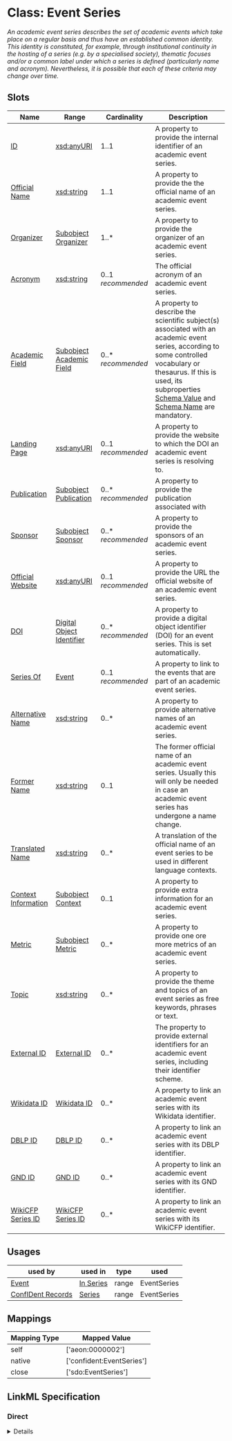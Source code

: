 # Class: Event Series
_An academic event series describes the set of academic events which take place on a regular basis and thus have an established common identity. This identity is constituted, for example, through institutional continuity in the hosting of a series (e.g. by a specialised society), thematic focuses and/or a common label under which a series is defined (particularly name and acronym). Nevertheless, it is possible that each of these criteria may change over time._






<!-- no inheritance hierarchy -->


## Slots

| Name | Range | Cardinality | Description  | 
| ---  | --- | --- | --- | 
| [ID](id.md) | [xsd:anyURI](http://www.w3.org/2001/XMLSchema#anyURI) | 1..1 | A property to provide the internal identifier of an academic event series.  | 
| [Official Name](official_name.md) | [xsd:string](http://www.w3.org/2001/XMLSchema#string) | 1..1 | A property to provide the the official name of an academic event series.  | 
| [Organizer](organized_by.md) | [Subobject Organizer](Organizer.md) | 1..* | A property to provide the organizer of an academic event series.  | 
| [Acronym](has_acronym.md) | [xsd:string](http://www.w3.org/2001/XMLSchema#string) | 0..1 _recommended_ | The official acronym of an academic event series.  | 
| [Academic Field](academic_field.md) | [Subobject Academic Field](AcademicField.md) | 0..* _recommended_ | A property to describe the scientific subject(s) associated with an academic event series, according to some controlled vocabulary or thesaurus. If this is used, its subproperties [Schema Value](schema_value.md) and [Schema Name](schema_name.md) are mandatory.  | 
| [Landing Page](landing_page.md) | [xsd:anyURI](http://www.w3.org/2001/XMLSchema#anyURI) | 0..1 _recommended_ | A property to provide the website to which the DOI an academic event series is resolving to.  | 
| [Publication](has_publication.md) | [Subobject Publication](Publication.md) | 0..* _recommended_ | A property to provide the publication associated with  | 
| [Sponsor](sponsored_by.md) | [Subobject Sponsor](Sponsor.md) | 0..* _recommended_ | A property to provide the sponsors of an academic event series.  | 
| [Official Website](website.md) | [xsd:anyURI](http://www.w3.org/2001/XMLSchema#anyURI) | 0..1 _recommended_ | A property to provide the URL the official website of an academic event series.  | 
| [DOI](has_doi.md) | [Digital Object Identifier](DigitalObjectId.md) | 0..* _recommended_ | A property to provide a digital object identifier (DOI) for an event series. This is set automatically.  | 
| [Series Of](series_of.md) | [Event](Event.md) | 0..1 _recommended_ | A property to link to the events that are part of an academic event series.  | 
| [Alternative Name](alternative_name.md) | [xsd:string](http://www.w3.org/2001/XMLSchema#string) | 0..* | A property to provide alternative names of an academic event series.  | 
| [Former Name](former_name.md) | [xsd:string](http://www.w3.org/2001/XMLSchema#string) | 0..1 | The former official name of an academic event series. Usually this will only be needed in case an academic event series has undergone a name change.  | 
| [Translated Name](translated_name.md) | [xsd:string](http://www.w3.org/2001/XMLSchema#string) | 0..* | A translation of the official name of an event series to be used in different language contexts.  | 
| [Context Information](context_info.md) | [Subobject Context](Context.md) | 0..1 | A property to provide extra information for an academic event series.  | 
| [Metric](has_metric.md) | [Subobject Metric](Metric.md) | 0..* | A property to provide one ore more metrics of an academic event series.  | 
| [Topic](has_topic.md) | [xsd:string](http://www.w3.org/2001/XMLSchema#string) | 0..* | A property to provide the theme and topics of an event series as free keywords, phrases or text.  | 
| [External ID](external_id.md) | [External ID](ExternalIdentifier.md) | 0..* | The property to provide external identifiers for an academic event series, including their identifier scheme.  | 
| [Wikidata ID](wikidata_id.md) | [Wikidata ID](WikidataId.md) | 0..* | A property to link an academic event series with its Wikidata identifier.  | 
| [DBLP ID](dpbl_id.md) | [DBLP ID](DblpId.md) | 0..* | A property to link an academic event series with its DBLP identifier.  | 
| [GND ID](gnd_id.md) | [GND ID](GndId.md) | 0..* | A property to link an academic event series with its GND identifier.  | 
| [WikiCFP Series ID](wikicfp_series_id.md) | [WikiCFP Series ID](WikiCfpSeriesId.md) | 0..* | A property to link an academic event series with its WikiCFP identifier.  | 


## Usages


| used by | used in | type | used |
| ---  | --- | --- | --- |
| [Event](Event.md) | [In Series](in_series.md) | range | EventSeries |
| [ConfIDent Records](ConfIDentRecords.md) | [Series](series.md) | range | EventSeries |












## Mappings

| Mapping Type | Mapped Value |
| ---  | ---  |
| self | ['aeon:0000002'] |
| native | ['confident:EventSeries'] |
| close | ['sdo:EventSeries'] |


## LinkML Specification

<!-- TODO: investigate https://stackoverflow.com/questions/37606292/how-to-create-tabbed-code-blocks-in-mkdocs-or-sphinx -->

### Direct

<details>
```yaml
name: EventSeries
description: An academic event series describes the set of academic events which take
  place on a regular basis and thus have an established common identity. This identity
  is constituted, for example, through institutional continuity in the hosting of
  a series (e.g. by a specialised society), thematic focuses and/or a common label
  under which a series is defined (particularly name and acronym). Nevertheless, it
  is possible that each of these criteria may change over time.
title: Event Series
from_schema: https://raw.githubusercontent.com/TIBHannover/ConfIDent_schema/main/src/linkml/ConfIDent_schema.yaml
close_mappings:
- sdo:EventSeries
slots:
- id
- official_name
- organized_by
- has_acronym
- academic_field
- landing_page
- has_publication
- sponsored_by
- website
- has_doi
- series_of
- alternative_name
- former_name
- translated_name
- context_info
- has_metric
- has_topic
- external_id
- wikidata_id
- dpbl_id
- gnd_id
- wikicfp_series_id
slot_usage:
  id:
    name: id
    description: A property to provide the internal identifier of an academic event
      series.
    ifabsent: string(confident:SeriesID)
  official_name:
    name: official_name
    description: A property to provide the the official name of an academic event
      series.
  organized_by:
    name: organized_by
    description: A property to provide the organizer of an academic event series.
  has_acronym:
    name: has_acronym
    description: The official acronym of an academic event series.
  landing_page:
    name: landing_page
    description: A property to provide the website to which the DOI an academic event
      series is resolving to.
  has_doi:
    name: has_doi
    description: A property to provide a digital object identifier (DOI) for an event
      series. This is set automatically.
  academic_field:
    name: academic_field
    description: A property to describe the scientific subject(s) associated with
      an academic event series, according to some controlled vocabulary or thesaurus.
      If this is used, its subproperties [Schema Value](schema_value.md) and [Schema
      Name](schema_name.md) are mandatory.
  website:
    name: website
    description: A property to provide the URL the official website of an academic
      event series.
  sponsored_by:
    name: sponsored_by
    description: A property to provide the sponsors of an academic event series.
  has_publication:
    name: has_publication
    description: A property to provide the publication associated with
    comments:
    - It will be most common that the publications of an academic event series are
      the set of publications associated with the individual events of the series.
  alternative_name:
    name: alternative_name
    description: A property to provide alternative names of an academic event series.
  former_name:
    name: former_name
    description: The former official name of an academic event series. Usually this
      will only be needed in case an academic event series has undergone a name change.
  translated_name:
    name: translated_name
    description: A translation of the official name of an event series to be used
      in different language contexts.
  has_topic:
    name: has_topic
    description: A property to provide the theme and topics of an event series as
      free keywords, phrases or text.
    comments:
    - Most likely the values of this property will be the set of topics and free keywords
      aggregated from the academic events of the series.
  has_metric:
    name: has_metric
    description: A property to provide one ore more metrics of an academic event series.
  context_info:
    name: context_info
    description: A property to provide extra information for an academic event series.
  external_id:
    name: external_id
    description: The property to provide external identifiers for an academic event
      series, including their identifier scheme.
  wikidata_id:
    name: wikidata_id
    description: A property to link an academic event series with its Wikidata identifier.
  gnd_id:
    name: gnd_id
    description: A property to link an academic event series with its GND identifier.
  dpbl_id:
    name: dpbl_id
    description: A property to link an academic event series with its DBLP identifier.
  wikicfp_series_id:
    name: wikicfp_series_id
    description: A property to link an academic event series with its WikiCFP identifier.
class_uri: aeon:0000002

```
</details>

### Induced

<details>
```yaml
name: EventSeries
description: An academic event series describes the set of academic events which take
  place on a regular basis and thus have an established common identity. This identity
  is constituted, for example, through institutional continuity in the hosting of
  a series (e.g. by a specialised society), thematic focuses and/or a common label
  under which a series is defined (particularly name and acronym). Nevertheless, it
  is possible that each of these criteria may change over time.
title: Event Series
from_schema: https://raw.githubusercontent.com/TIBHannover/ConfIDent_schema/main/src/linkml/ConfIDent_schema.yaml
close_mappings:
- sdo:EventSeries
slot_usage:
  id:
    name: id
    description: A property to provide the internal identifier of an academic event
      series.
    ifabsent: string(confident:SeriesID)
  official_name:
    name: official_name
    description: A property to provide the the official name of an academic event
      series.
  organized_by:
    name: organized_by
    description: A property to provide the organizer of an academic event series.
  has_acronym:
    name: has_acronym
    description: The official acronym of an academic event series.
  landing_page:
    name: landing_page
    description: A property to provide the website to which the DOI an academic event
      series is resolving to.
  has_doi:
    name: has_doi
    description: A property to provide a digital object identifier (DOI) for an event
      series. This is set automatically.
  academic_field:
    name: academic_field
    description: A property to describe the scientific subject(s) associated with
      an academic event series, according to some controlled vocabulary or thesaurus.
      If this is used, its subproperties [Schema Value](schema_value.md) and [Schema
      Name](schema_name.md) are mandatory.
  website:
    name: website
    description: A property to provide the URL the official website of an academic
      event series.
  sponsored_by:
    name: sponsored_by
    description: A property to provide the sponsors of an academic event series.
  has_publication:
    name: has_publication
    description: A property to provide the publication associated with
    comments:
    - It will be most common that the publications of an academic event series are
      the set of publications associated with the individual events of the series.
  alternative_name:
    name: alternative_name
    description: A property to provide alternative names of an academic event series.
  former_name:
    name: former_name
    description: The former official name of an academic event series. Usually this
      will only be needed in case an academic event series has undergone a name change.
  translated_name:
    name: translated_name
    description: A translation of the official name of an event series to be used
      in different language contexts.
  has_topic:
    name: has_topic
    description: A property to provide the theme and topics of an event series as
      free keywords, phrases or text.
    comments:
    - Most likely the values of this property will be the set of topics and free keywords
      aggregated from the academic events of the series.
  has_metric:
    name: has_metric
    description: A property to provide one ore more metrics of an academic event series.
  context_info:
    name: context_info
    description: A property to provide extra information for an academic event series.
  external_id:
    name: external_id
    description: The property to provide external identifiers for an academic event
      series, including their identifier scheme.
  wikidata_id:
    name: wikidata_id
    description: A property to link an academic event series with its Wikidata identifier.
  gnd_id:
    name: gnd_id
    description: A property to link an academic event series with its GND identifier.
  dpbl_id:
    name: dpbl_id
    description: A property to link an academic event series with its DBLP identifier.
  wikicfp_series_id:
    name: wikicfp_series_id
    description: A property to link an academic event series with its WikiCFP identifier.
attributes:
  id:
    name: id
    description: A property to provide the internal identifier of an academic event
      series.
    title: ID
    from_schema: https://raw.githubusercontent.com/TIBHannover/ConfIDent_schema/main/src/linkml/ConfIDent_schema.yaml
    ifabsent: string(confident:SeriesID)
    identifier: true
    alias: id
    owner: EventSeries
    range: uriorcurie
    required: true
  official_name:
    name: official_name
    description: A property to provide the the official name of an academic event
      series.
    title: Official Name
    from_schema: https://raw.githubusercontent.com/TIBHannover/ConfIDent_schema/main/src/linkml/ConfIDent_schema.yaml
    is_a: name
    slot_uri: skos:perfLabel
    alias: official_name
    owner: EventSeries
    range: string
    required: true
  organized_by:
    name: organized_by
    description: A property to provide the organizer of an academic event series.
    title: Organizer
    from_schema: https://raw.githubusercontent.com/TIBHannover/ConfIDent_schema/main/src/linkml/ConfIDent_schema.yaml
    multivalued: true
    alias: organized_by
    owner: EventSeries
    range: Organizer
    required: true
    inlined_as_list: true
  has_acronym:
    name: has_acronym
    description: The official acronym of an academic event series.
    title: Acronym
    from_schema: https://raw.githubusercontent.com/TIBHannover/ConfIDent_schema/main/src/linkml/ConfIDent_schema.yaml
    is_a: name
    alias: has_acronym
    owner: EventSeries
    range: string
    required: false
    recommended: true
  academic_field:
    name: academic_field
    description: A property to describe the scientific subject(s) associated with
      an academic event series, according to some controlled vocabulary or thesaurus.
      If this is used, its subproperties [Schema Value](schema_value.md) and [Schema
      Name](schema_name.md) are mandatory.
    title: Academic Field
    from_schema: https://raw.githubusercontent.com/TIBHannover/ConfIDent_schema/main/src/linkml/ConfIDent_schema.yaml
    slot_uri: aeon:0000040
    multivalued: true
    alias: academic_field
    owner: EventSeries
    range: AcademicField
    required: false
    recommended: true
    inlined_as_list: true
  landing_page:
    name: landing_page
    description: A property to provide the website to which the DOI an academic event
      series is resolving to.
    title: Landing Page
    from_schema: https://raw.githubusercontent.com/TIBHannover/ConfIDent_schema/main/src/linkml/ConfIDent_schema.yaml
    alias: landing_page
    owner: EventSeries
    range: uri
    required: false
    recommended: true
  has_publication:
    name: has_publication
    description: A property to provide the publication associated with
    title: Publication
    comments:
    - It will be most common that the publications of an academic event series are
      the set of publications associated with the individual events of the series.
    from_schema: https://raw.githubusercontent.com/TIBHannover/ConfIDent_schema/main/src/linkml/ConfIDent_schema.yaml
    multivalued: true
    alias: has_publication
    owner: EventSeries
    range: Publication
    required: false
    recommended: true
    inlined_as_list: true
  sponsored_by:
    name: sponsored_by
    description: A property to provide the sponsors of an academic event series.
    title: Sponsor
    from_schema: https://raw.githubusercontent.com/TIBHannover/ConfIDent_schema/main/src/linkml/ConfIDent_schema.yaml
    multivalued: true
    alias: sponsored_by
    owner: EventSeries
    range: Sponsor
    required: false
    recommended: true
    inlined_as_list: true
  website:
    name: website
    description: A property to provide the URL the official website of an academic
      event series.
    title: Official Website
    from_schema: https://raw.githubusercontent.com/TIBHannover/ConfIDent_schema/main/src/linkml/ConfIDent_schema.yaml
    alias: website
    owner: EventSeries
    range: uri
    recommended: true
  has_doi:
    name: has_doi
    description: A property to provide a digital object identifier (DOI) for an event
      series. This is set automatically.
    title: DOI
    from_schema: https://raw.githubusercontent.com/TIBHannover/ConfIDent_schema/main/src/linkml/ConfIDent_schema.yaml
    is_a: external_id
    slot_uri: iao:0000235
    multivalued: true
    alias: has_doi
    owner: EventSeries
    range: DigitalObjectId
    recommended: true
    inlined_as_list: true
  series_of:
    name: series_of
    description: A property to link to the events that are part of an academic event
      series.
    title: Series Of
    from_schema: https://raw.githubusercontent.com/TIBHannover/ConfIDent_schema/main/src/linkml/ConfIDent_schema.yaml
    alias: series_of
    owner: EventSeries
    range: Event
    required: false
    recommended: true
  alternative_name:
    name: alternative_name
    description: A property to provide alternative names of an academic event series.
    title: Alternative Name
    from_schema: https://raw.githubusercontent.com/TIBHannover/ConfIDent_schema/main/src/linkml/ConfIDent_schema.yaml
    is_a: name
    slot_uri: skos:altLabel
    multivalued: true
    alias: alternative_name
    owner: EventSeries
    range: string
    required: false
    recommended: false
  former_name:
    name: former_name
    description: The former official name of an academic event series. Usually this
      will only be needed in case an academic event series has undergone a name change.
    title: Former Name
    from_schema: https://raw.githubusercontent.com/TIBHannover/ConfIDent_schema/main/src/linkml/ConfIDent_schema.yaml
    is_a: name
    alias: former_name
    owner: EventSeries
    range: string
    required: false
    recommended: false
  translated_name:
    name: translated_name
    description: A translation of the official name of an event series to be used
      in different language contexts.
    title: Translated Name
    from_schema: https://raw.githubusercontent.com/TIBHannover/ConfIDent_schema/main/src/linkml/ConfIDent_schema.yaml
    is_a: name
    multivalued: true
    alias: translated_name
    owner: EventSeries
    range: string
    required: false
    recommended: false
  context_info:
    name: context_info
    description: A property to provide extra information for an academic event series.
    title: Context Information
    from_schema: https://raw.githubusercontent.com/TIBHannover/ConfIDent_schema/main/src/linkml/ConfIDent_schema.yaml
    alias: context_info
    owner: EventSeries
    range: Context
    required: false
    recommended: false
  has_metric:
    name: has_metric
    description: A property to provide one ore more metrics of an academic event series.
    title: Metric
    from_schema: https://raw.githubusercontent.com/TIBHannover/ConfIDent_schema/main/src/linkml/ConfIDent_schema.yaml
    multivalued: true
    alias: has_metric
    owner: EventSeries
    range: Metric
    required: false
    recommended: false
    inlined_as_list: true
  has_topic:
    name: has_topic
    description: A property to provide the theme and topics of an event series as
      free keywords, phrases or text.
    title: Topic
    comments:
    - Most likely the values of this property will be the set of topics and free keywords
      aggregated from the academic events of the series.
    from_schema: https://raw.githubusercontent.com/TIBHannover/ConfIDent_schema/main/src/linkml/ConfIDent_schema.yaml
    multivalued: true
    alias: has_topic
    owner: EventSeries
    range: string
    required: false
    recommended: false
  external_id:
    name: external_id
    description: The property to provide external identifiers for an academic event
      series, including their identifier scheme.
    title: External ID
    from_schema: https://raw.githubusercontent.com/TIBHannover/ConfIDent_schema/main/src/linkml/ConfIDent_schema.yaml
    slot_uri: iao:0000235
    multivalued: true
    alias: external_id
    owner: EventSeries
    range: ExternalIdentifier
    inlined_as_list: true
  wikidata_id:
    name: wikidata_id
    description: A property to link an academic event series with its Wikidata identifier.
    title: Wikidata ID
    from_schema: https://raw.githubusercontent.com/TIBHannover/ConfIDent_schema/main/src/linkml/ConfIDent_schema.yaml
    is_a: external_id
    slot_uri: iao:0000235
    multivalued: true
    alias: wikidata_id
    owner: EventSeries
    range: WikidataId
    required: false
    recommended: false
    inlined: true
    inlined_as_list: true
  dpbl_id:
    name: dpbl_id
    description: A property to link an academic event series with its DBLP identifier.
    title: DBLP ID
    from_schema: https://raw.githubusercontent.com/TIBHannover/ConfIDent_schema/main/src/linkml/ConfIDent_schema.yaml
    is_a: external_id
    slot_uri: iao:0000235
    multivalued: true
    alias: dpbl_id
    owner: EventSeries
    range: DblpId
    required: false
    recommended: false
    inlined: true
    inlined_as_list: true
  gnd_id:
    name: gnd_id
    description: A property to link an academic event series with its GND identifier.
    title: GND ID
    from_schema: https://raw.githubusercontent.com/TIBHannover/ConfIDent_schema/main/src/linkml/ConfIDent_schema.yaml
    is_a: external_id
    slot_uri: iao:0000235
    multivalued: true
    alias: gnd_id
    owner: EventSeries
    range: GndId
    required: false
    recommended: false
    inlined: true
    inlined_as_list: true
  wikicfp_series_id:
    name: wikicfp_series_id
    description: A property to link an academic event series with its WikiCFP identifier.
    title: WikiCFP Series ID
    from_schema: https://raw.githubusercontent.com/TIBHannover/ConfIDent_schema/main/src/linkml/ConfIDent_schema.yaml
    is_a: external_id
    slot_uri: iao:0000235
    multivalued: true
    alias: wikicfp_series_id
    owner: EventSeries
    range: WikiCfpSeriesId
    required: false
    recommended: false
    inlined: true
    inlined_as_list: true
class_uri: aeon:0000002

```
</details>